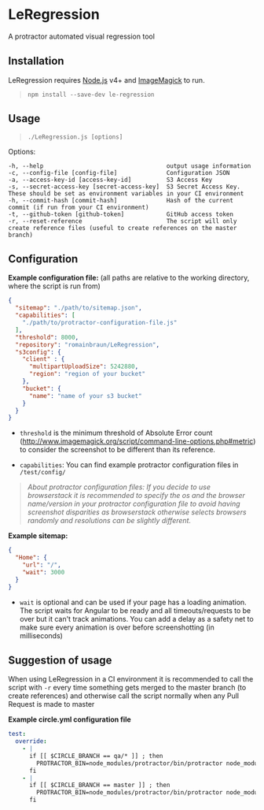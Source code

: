 # LeRegression
A protractor automated visual regression tool

## Installation

LeRegression requires [Node.js](https://nodejs.org/) v4+ and [ImageMagick](https://www.imagemagick.org/script/download.php) to run.

> `npm install --save-dev le-regression`

## Usage
> `./LeRegression.js [options]`

Options:

    -h, --help                                   output usage information
    -c, --config-file [config-file]              Configuration JSON
    -a, --access-key-id [access-key-id]          S3 Access Key
    -s, --secret-access-key [secret-access-key]  S3 Secret Access Key. These should be set as environment variables in your CI environment
    -h, --commit-hash [commit-hash]              Hash of the current commit (if run from your CI environment)
    -t, --github-token [github-token]            GitHub access token
    -r, --reset-reference                        The script will only create reference files (useful to create references on the master branch)

## Configuration

__Example configuration file:__ (all paths are relative to the working directory, where the script is run from)

```JSON
{
  "sitemap": "./path/to/sitemap.json",
  "capabilities": [
    "./path/to/protractor-configuration-file.js"
  ],
  "threshold": 8000,
  "repository": "romainbraun/LeRegression",
  "s3config": {
    "client" : {
      "multipartUploadSize": 5242880,
      "region": "region of your bucket"
    },
    "bucket": {
      "name": "name of your s3 bucket"
    }
  }
}
```

- `threshold` is the minimum threshold of Absolute Error count (http://www.imagemagick.org/script/command-line-options.php#metric) to consider the screenshot to be different than its reference.

- `capabilities`: You can find example protractor configuration files in `/test/config/`

>*About protractor configuration files: If you decide to use browserstack it is recommended to specify the os and the browser name/version in your protractor configuration file to avoid having screenshot disparities as browserstack otherwise selects browsers randomly and resolutions can be slightly different.*

__Example sitemap:__
```JSON
{
  "Home": {
    "url": "/",
    "wait": 3000
  }
}
```
- `wait` is optional and can be used if your page has a loading animation. The script waits for Angular to be ready and all timeouts/requests to be over but it can't track animations. You can add a delay as a safety net to make sure every animation is over before screenshotting (in milliseconds)


## Suggestion of usage

When using LeRegression in a CI environment it is recommended to call the script with `-r` every time something gets merged to the master branch (to create references) and otherwise call the script normally when any Pull Request is made to master

**Example circle.yml configuration file**
```YAML
test:
  override:
    - |
      if [[ $CIRCLE_BRANCH == qa/* ]] ; then
        PROTRACTOR_BIN=node_modules/protractor/bin/protractor node_modules/le-regression/LeRegression.js -c ./tests/e2e/regression/config.json -a $S3_ACCESS_KEY_ID -s $S3_ACCESS_KEY_SECRET -t $GITHUB_TOKEN -h $CIRCLE_SHA1
      fi
    - |
      if [[ $CIRCLE_BRANCH == master ]] ; then
        PROTRACTOR_BIN=node_modules/protractor/bin/protractor node_modules/le-regression/LeRegression.js -c ./tests/e2e/regression/config.json -a $S3_ACCESS_KEY_ID -s $S3_ACCESS_KEY_SECRET -r
      fi
```